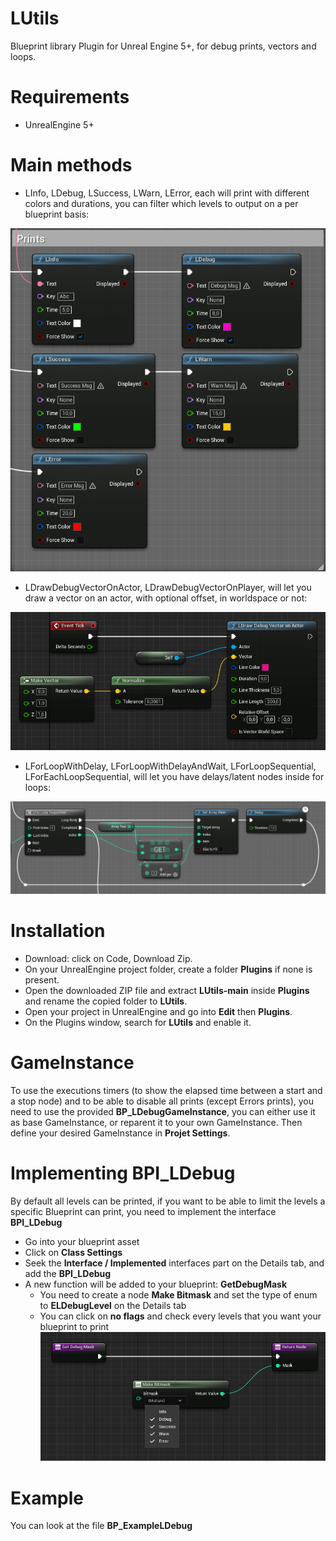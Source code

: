 # LUtils
Blueprint library Plugin for Unreal Engine 5+, for debug prints, vectors and loops.

# Requirements
- UnrealEngine 5+

# Main methods

- LInfo, LDebug, LSuccess, LWarn, LError, each will print with different colors and durations, you can filter which levels to output on a per blueprint basis:

![Prints](/Resources/Prints.png?raw=true)


- LDrawDebugVectorOnActor, LDrawDebugVectorOnPlayer, will let you draw a vector on an actor, with optional offset, in worldspace or not:

![Prints](/Resources/LDrawDebugVector.png?raw=true)


- LForLoopWithDelay, LForLoopWithDelayAndWait, LForLoopSequential, LForEachLoopSequential, will let you have delays/latent nodes inside for loops:

![Prints](/Resources/LForLoopSequential.png?raw=true)

# Installation
- Download: click on Code, Download Zip.
- On your UnrealEngine project folder, create a folder **Plugins** if none is present.
- Open the downloaded ZIP file and extract **LUtils-main** inside **Plugins** and rename the copied folder to **LUtils**.
- Open your project in UnrealEngine and go into **Edit** then **Plugins**.
- On the Plugins window, search for **LUtils** and enable it.

# GameInstance
To use the executions timers (to show the elapsed time between a start and a stop node) and to be able to disable all prints (except Errors prints), you need to use the provided **BP_LDebugGameInstance**, you can either use it as base GameInstance, or reparent it to your own GameInstance. Then define your desired GameInstance in **Projet Settings**.

# Implementing BPI_LDebug
By default all levels can be printed, if you want to be able to limit the levels a specific Blueprint can print, you need to implement the interface **BPI_LDebug**
- Go into your blueprint asset
- Click on **Class Settings**
- Seek the **Interface / Implemented** interfaces part on the Details tab, and add the **BPI_LDebug**
- A new function will be added to your blueprint: **GetDebugMask**
  - You need to create a node **Make Bitmask** and set the type of enum to **ELDebugLevel** on the Details tab
  - You can click on **no flags** and check every levels that you want your blueprint to print
  ![Alt text](Resources/BPI-GetDebugMask.png?raw=true "Optional Title")

# Example
You can look at the file **BP_ExampleLDebug**
